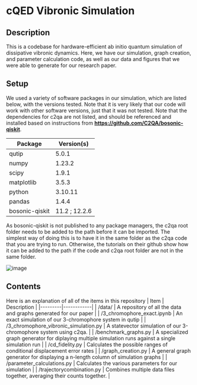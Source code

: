 # cQED Vibronic Simulation
## Description
This is a codebase for hardware-efficient ab initio quantum simulation of dissipative vibronic dynamics. Here, we have our simulation, graph creation, and parameter calculation code, as well as our data and figures that we were able to generate for our research paper. 

## Setup
We used a variety of software packages in our simulation, which are listed below, with the versions tested. Note that it is very likely that our code will work with other software versions, just that it was not tested. Note that the dependencies for c2qa are not listed, and should be referenced and installed based on instructions from **https://github.com/C2QA/bosonic-qiskit**. 

| Package | Version(s) |
|---------|------------|
| qutip | 5.0.1 |
| numpy | 1.23.2 |
| scipy | 1.9.1 |
| matplotlib | 3.5.3 |
| python | 3.10.11 |
| pandas | 1.4.4 |
| bosonic-qiskit | 11.2 ; 12.2.6 |

As bosonic-qiskit is not published to any package managers, the c2qa root folder needs to be added to the path before it can be imported. The simplest way of doing this is to have it in the same folder as the c2qa code that you are trying to run. Otherwise, the tutorials on their github show how it can be added to the path if the code and c2qa root folder are not in the same folder. 

![image](https://github.com/user-attachments/assets/4406eccd-5b7f-486b-a177-2ea22cfb5a68)

## Contents
Here is an explanation of all of the items in this repository
| Item | Description |
|---------|------------|
| /data/ | A repository of all the data and graphs generated for our paper |
| /3_chromophore_exact.ipynb | An exact simulation of our 3-chromophore system in qutip |
| /3_chromophore_vibronic_simulation.py | A statevector simulation of our 3-chromophore system using c2qa. |
| /benchmark_graphs.py | A specialized graph generator for diplaying multiple simulation runs against a single simulation run |
| /cd_fidelity.py | Calculates the possible ranges of conditional displacement error rates |
| /graph_creation.py | A general graph generator for displaying a n-length column of simulation graphs |
| /parameter_calculations.py | Calculates the various parameters for our simulation |
| /trajectorycombination.py | Combines multiple data files together, averaging their counts together. |
